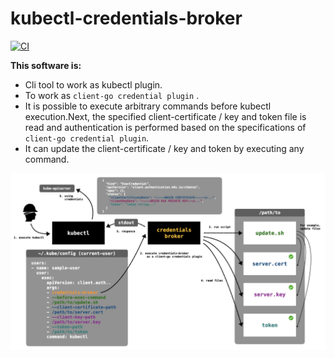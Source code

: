 # kubectl-credentials-broker

[![CI](https://github.com/takumakume/kubectl-credentials-broker/actions/workflows/ci.yml/badge.svg)](https://github.com/takumakume/kubectl-credentials-broker/actions/workflows/ci.yml)

**This software is:**

- Cli tool to work as kubectl plugin.
- To work as `client-go credential plugin` .
- It is possible to execute arbitrary commands before kubectl execution.Next, the specified client-certificate / key and token file is read and authentication is performed based on the specifications of `client-go credential plugin`.
- It can update the client-certificate / key and token by executing any command.

![image](docs/credentials-broker.jpeg)
